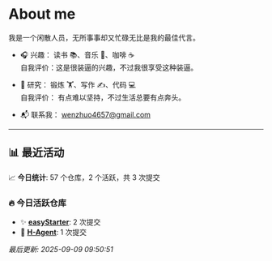 # About me

我是一个闲散人员，无所事事却又忙碌无比是我的最佳代言。

- 🎧 兴趣： 读书 📚、音乐 🎵、咖啡 ☕  
  自我评价：这是很装逼的兴趣，不过我很享受这种装逼。  

- 🧪 研究： 锻炼 🏋️、写作 ✍️、代码 💻  
  自我评价： 有点难以坚持，不过生活总要有点奔头。  

- 📬 联系我： wenzhuo4657@gmail.com  

---

## 📊 最近活动

📈 **今日统计**: 57 个仓库，2 个活跃，共 3 次提交

### 🔥 今日活跃仓库

- ✨ **[easyStarter](https://github.com/wenzhuo4657/easyStarter)**: 2 次提交
- 📝 **[H-Agent](https://github.com/wenzhuo4657/H-Agent)**: 1 次提交


*最后更新: 2025-09-09 09:50:51*
